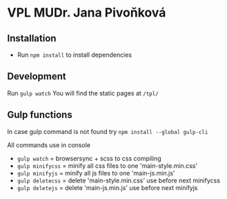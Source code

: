 # VPL MUDr. Jana Pivoňková

## Installation
- Run `npm install` to install dependencies

## Development
Run `gulp watch`
You will find the static pages at `/tpl/`

## Gulp functions
In case gulp command is not found try
`npm install --global gulp-cli`

All commands use in console
- `gulp watch` = browsersync + scss to css compiling
- `gulp minifycss` = minify all css files to one 'main-style.min.css'
- `gulp minifyjs` = minify all js files to one 'main-js.min.js'
- `gulp deletecss` = delete 'main-style.min.css' use before next minifycss
- `gulp deletejs` = delete 'main-js.min.js' use before next minifyjs